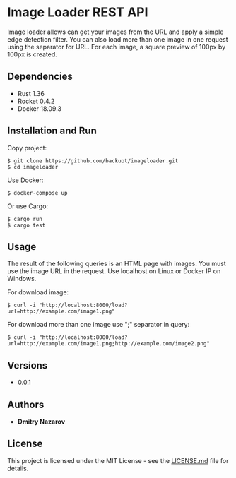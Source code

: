    # Image Loader REST API
   Image loader allows can get your images from the URL and apply a simple edge detection filter. You can also load more than one image in one request using the separator for URL. For each image, a square preview of 100px by 100px is created.
   
   ## Dependencies
   * Rust 1.36
   * Rocket 0.4.2
   * Docker 18.09.3

   ## Installation and Run
   Copy project:
   ```
   $ git clone https://github.com/backuot/imageloader.git
   $ cd imageloader
   ```

   Use Docker:
   ```
   $ docker-compose up
   ```

   Or use Cargo:
   ```
   $ cargo run
   $ cargo test
   ```

   ## Usage
   The result of the following queries is an HTML page with images. You must use the image URL in the request. Use localhost on Linux or Docker IP on Windows.
   
   For download image:
   ```
   $ curl -i "http://localhost:8000/load?url=http://example.com/image1.png"
   ```

   For download more than one image use ";" separator in query:
   ```
   $ curl -i "http://localhost:8000/load?url=http://example.com/image1.png;http://example.com/image2.png"
   ```

   ## Versions
   * 0.0.1
   
  ## Authors
  * **Dmitry Nazarov**
  
  ## License
  This project is licensed under the MIT License - see the [LICENSE.md](LICENSE.md) file for details.